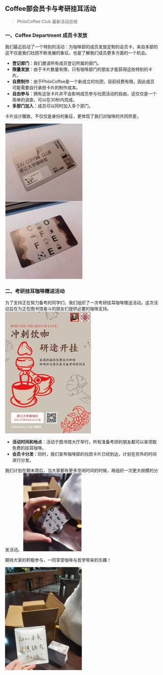 
## Coffee部会员卡与考研挂耳活动

> PhiloCoffee Club 最新活动总结

### **一、Coffee Department 成员卡发放**

我们最近启动了一个特别的活动：为咖啡部的成员发放定制的会员卡，来自本部的这不仅是我们社团不断发展的象征，也是了解我们成员更多方面的一个机会。

- **登记部门**：我们邀请所有成员登记所属的部门。
- **限量发放**：由于卡片数量有限，只有咖啡部门的朋友才能获得这些特别的卡片。
- **自费制作**：由于PhiloCoffee是一个新成立的社团，目前经费有限，因此成员可能需要自行承担卡片的制作成本。
- **自由参与**：拥有这张卡片并不会影响成员参与社团活动的自由，这仅仅是一个简单的调查，可以在30秒内完成。
- **多部门加入**：成员可以同时加入多个部门。

卡片设计雅致，不仅仅是身份的象征，更体现了我们对咖啡的共同热爱。

<img src="./1220_Coffee Card.assets/image-20231223210914040.png" alt="card image" style="zoom:50%;" />

### **二、考研挂耳咖啡赠送活动**

为了支持正在努力备考的同学们，我们组织了一次考研挂耳咖啡赠送活动。这次活动旨在为正在图书馆奋斗的朋友们提供必要的咖啡支持。
<img src="./1220_Coffee Card.assets/image-20231223211310122.png" alt="poster" style="zoom:50%;" />


- **活动时间和地点**：活动于图书馆大厅举行，所有准备考研的朋友都可以来领取免费的挂耳咖啡。
- **会员卡分发**：同时，我们宣布咖啡部的社团卡片已经到达，计划在另外的时间进行分发。

我们计划在期末周后，当大家都有更多空闲时间的时候，再组织一次更大规模的分发活动。
<img src="./1220_Coffee Card.assets/image-20231223210942147.png" alt="card arrived" style="zoom:25%;" />


期待大家的积极参与，一同享受咖啡与哲学带来的乐趣！







<img src="./1220_Coffee Card.assets/image-20231223210955042.png" alt="image-20231223210955042" style="zoom:33%;" />



